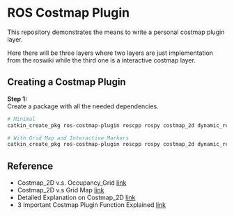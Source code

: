 # ROS Costmap Plugin

This repository demonstrates the means to write a personal costmap plugin layer.

Here there will be three layers where two layers are just implementation from the roswiki while the third one is a interactive costmap layer.  

## Creating a Costmap Plugin

**Step 1:**  
Create a package with all the needed dependencies.  
```bash
# Minimal
catkin_create_pkg ros-costmap-plugin roscpp rospy costmap_2d dynamic_reconfigure

# With Grid Map and Interactive Markers
catkin_create_pkg ros-costmap-plugin roscpp rospy costmap_2d dynamic_reconfigure grid_map_ros interactive_markers
```

## Reference

- Costmap_2D v.s. Occupancy_Grid [link](https://answers.ros.org/question/60026/difference-between-costmap2d-and-occupancygrid-not-clear/)
- Costmap_2D v.s Grid Map [link](https://github.com/stonier/cost_map)
- Detailed Explanation on Costmap_2D [link](https://www.programmersought.com/article/7101361061/)
- 3 Important Costmap Plugin Function Explained [link](https://github.com/ros-planning/navigation2/pull/1541/files/0b6c7483bbd54d697c1f78c855e68bfd0e94e55e)
